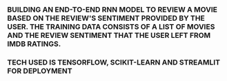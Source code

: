 ### BUILDING AN END-TO-END RNN MODEL TO REVIEW A MOVIE BASED ON THE REVIEW'S SENTIMENT PROVIDED BY THE USER. THE TRAINING DATA CONSISTS OF A LIST OF MOVIES AND THE REVIEW SENTIMENT THAT THE USER LEFT FROM IMDB RATINGS.

### TECH USED IS TENSORFLOW, SCIKIT-LEARN AND STREAMLIT FOR DEPLOYMENT
